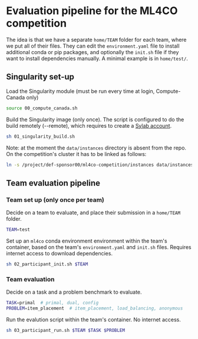 # Evaluation pipeline for the ML4CO competition

The idea is that we have a separate `home/TEAM` folder for each team, where we put all of their files. They can edit the `environment.yaml` file to install additional conda or pip packages, and optionally the `init.sh` file if they want to install dependencies manually. A minimal example is in `home/test/`.

## Singularity set-up

Load the Singularity module (must be run every time at login, Compute-Canada only)
```bash
source 00_compute_canada.sh
```

Build the Singularity image (only once). The script is configured to do the build remotely (--remote), which requires to create a [Sylab account](https://cloud.sylabs.io/home).
```bash
sh 01_singularity_build.sh
```

Note: at the moment the `data/instances` directory is absent from the repo. On the competition's cluster it has to be linked as follows:
```bash
ln -s /project/def-sponsor00/ml4co-competition/instances data/instances
```

## Team evaluation pipeline

### Team set up (only once per team)

Decide on a team to evaluate, and place their submission in a `home/TEAM` folder.
```bash
TEAM=test
```

Set up an `ml4co` conda environment environment within the team's container, based on the team's `environment.yaml` and `init.sh` files. Requires internet access to download dependencies.
```bash
sh 02_participant_init.sh $TEAM
```

### Team evaluation

Decide on a task and a problem benchmark to evaluate.
```bash
TASK=primal  # primal, dual, config
PROBLEM=item_placement  # item_placement, load_balancing, anonymous
```

Run the evalution script within the team's container. No internet access.
```bash
sh 03_participant_run.sh $TEAM $TASK $PROBLEM
```
